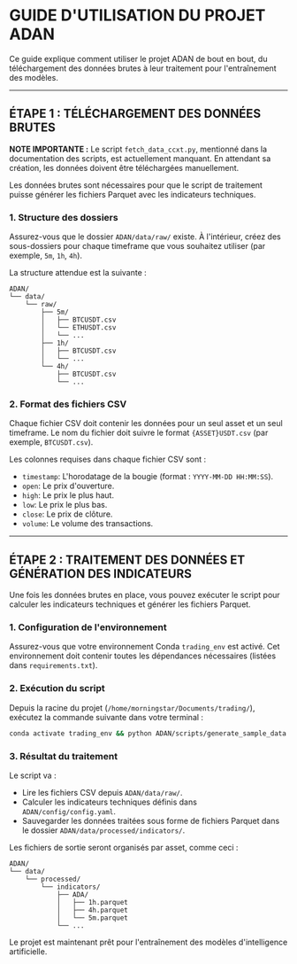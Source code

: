 # GUIDE D'UTILISATION DU PROJET ADAN

Ce guide explique comment utiliser le projet ADAN de bout en bout, du téléchargement des données brutes à leur traitement pour l'entraînement des modèles.

---

## ÉTAPE 1 : TÉLÉCHARGEMENT DES DONNÉES BRUTES

**NOTE IMPORTANTE :** Le script `fetch_data_ccxt.py`, mentionné dans la documentation des scripts, est actuellement manquant. En attendant sa création, les données doivent être téléchargées manuellement.

Les données brutes sont nécessaires pour que le script de traitement puisse générer les fichiers Parquet avec les indicateurs techniques.

### 1. Structure des dossiers

Assurez-vous que le dossier `ADAN/data/raw/` existe. À l'intérieur, créez des sous-dossiers pour chaque timeframe que vous souhaitez utiliser (par exemple, `5m`, `1h`, `4h`).

La structure attendue est la suivante :

```
ADAN/
└── data/
    └── raw/
        ├── 5m/
        │   ├── BTCUSDT.csv
        │   └── ETHUSDT.csv
        │   └── ...
        ├── 1h/
        │   ├── BTCUSDT.csv
        │   └── ...
        └── 4h/
            ├── BTCUSDT.csv
            └── ...
```

### 2. Format des fichiers CSV

Chaque fichier CSV doit contenir les données pour un seul asset et un seul timeframe. Le nom du fichier doit suivre le format `{ASSET}USDT.csv` (par exemple, `BTCUSDT.csv`).

Les colonnes requises dans chaque fichier CSV sont :

-   `timestamp`: L'horodatage de la bougie (format : `YYYY-MM-DD HH:MM:SS`).
-   `open`: Le prix d'ouverture.
-   `high`: Le prix le plus haut.
-   `low`: Le prix le plus bas.
-   `close`: Le prix de clôture.
-   `volume`: Le volume des transactions.

---

## ÉTAPE 2 : TRAITEMENT DES DONNÉES ET GÉNÉRATION DES INDICATEURS

Une fois les données brutes en place, vous pouvez exécuter le script pour calculer les indicateurs techniques et générer les fichiers Parquet.

### 1. Configuration de l'environnement

Assurez-vous que votre environnement Conda `trading_env` est activé. Cet environnement doit contenir toutes les dépendances nécessaires (listées dans `requirements.txt`).

### 2. Exécution du script

Depuis la racine du projet (`/home/morningstar/Documents/trading/`), exécutez la commande suivante dans votre terminal :

```bash
conda activate trading_env && python ADAN/scripts/generate_sample_data.py
```

### 3. Résultat du traitement

Le script va :

-   Lire les fichiers CSV depuis `ADAN/data/raw/`.
-   Calculer les indicateurs techniques définis dans `ADAN/config/config.yaml`.
-   Sauvegarder les données traitées sous forme de fichiers Parquet dans le dossier `ADAN/data/processed/indicators/`.

Les fichiers de sortie seront organisés par asset, comme ceci :

```
ADAN/
└── data/
    └── processed/
        └── indicators/
            ├── ADA/
            │   ├── 1h.parquet
            │   ├── 4h.parquet
            │   └── 5m.parquet
            └── ...
```

Le projet est maintenant prêt pour l'entraînement des modèles d'intelligence artificielle.
